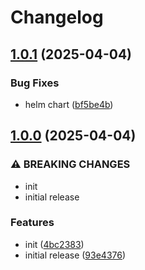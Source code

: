 # Changelog

## [1.0.1](https://github.com/kubecloudscaler/kubecloudscaler/compare/v1.0.0...v1.0.1) (2025-04-04)


### Bug Fixes

* helm chart ([bf5be4b](https://github.com/kubecloudscaler/kubecloudscaler/commit/bf5be4bd2d471161dbc3c7fa6bba879e4dadb045))

## [1.0.0](https://github.com/kubecloudscaler/kubecloudscaler/compare/v0.0.1...v1.0.0) (2025-04-04)


### ⚠ BREAKING CHANGES

* init
* initial release

### Features

* init ([4bc2383](https://github.com/kubecloudscaler/kubecloudscaler/commit/4bc2383d8e8b1b56a24b7df7dfd0f58282a9ee1b))
* initial release ([93e4376](https://github.com/kubecloudscaler/kubecloudscaler/commit/93e437653a19d13eead7322ab918767251374189))
